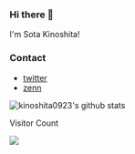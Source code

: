 ### Hi there 👋

I'm Sota Kinoshita!

### Contact
- [twitter](https://twitter.com/sota_kinoshita)
- [zenn](https://zenn.dev/kinoshita0923)

![kinoshita0923's github stats](https://github-readme-stats.vercel.app/api?username=kinoshita0923&theme=react)

<p>Visitor Count</p>
<img src="https://profile-counter.glitch.me/kinoshita0923/count.svg" >